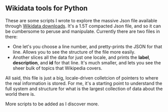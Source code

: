 ## Wikidata tools for Python
These are some scripts I wrote to explore the massive Json file available through [Wikidata downloads](https://www.wikidata.org/wiki/Wikidata:Database_download).
It's a 1.5T compacted Json file, and so it can be cumbersome to peruse and manipulate. Currently there are two files in there:
  * One let's you choose a line number, and pretty-prints the JSON for that line. Allows you to see the structure of the file more easily.
  * Another slices all the data for just one locale, and prints the __label__, __description__, and __id__ for that line. It's much smaller, and lets you see the sheer bulk of topics that Wikipedia covers.

All said, this file is just a big, locale-driven colletcion of pointers to where the real information is stored. For me, it's a starting point to understand the full system
and structure for what is the largest collection of data about the world there is.

More scripts to be added as I discover more.

